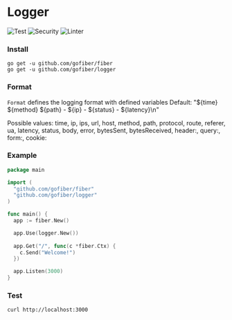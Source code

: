 # Logger

![Test](https://github.com/gofiber/logger/workflows/Test/badge.svg)
![Security](https://github.com/gofiber/logger/workflows/Security/badge.svg)
![Linter](https://github.com/gofiber/logger/workflows/Linter/badge.svg)

### Install
```
go get -u github.com/gofiber/fiber
go get -u github.com/gofiber/logger
```
### Format
`Format` defines the logging format with defined variables
Default: "${time} ${method} ${path} - ${ip} - ${status} - ${latency}\n"  

Possible values: time, ip, ips, url, host, method, path, protocol, route, referer, ua, latency, status, body, error, bytesSent, bytesReceived, header:<key>, query:<key>, form:<key>, cookie:<key>

### Example
```go
package main

import (
  "github.com/gofiber/fiber"
  "github.com/gofiber/logger"
)

func main() {
  app := fiber.New()

  app.Use(logger.New())
  
  app.Get("/", func(c *fiber.Ctx) {
    c.Send("Welcome!")
  })

  app.Listen(3000)
}
```
### Test
```curl
curl http://localhost:3000
```
